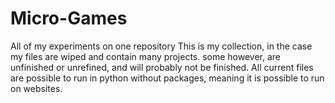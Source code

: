 # Micro-Games
All of my experiments on one repository
This is my collection, in the case my files are wiped and contain many projects. some however, are unfinished or unrefined, and will probably not be finished.
All current files are possible to run in python without packages, meaning it is possible to run on websites. 
